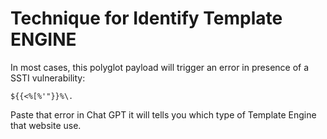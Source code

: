 # **Technique for  Identify Template ENGINE**

In most cases, this polyglot payload will trigger an error in presence of a SSTI vulnerability:

```
${{<%[%'"}}%\.
```


Paste that error in Chat GPT it will tells you which type of Template Engine that website use.
